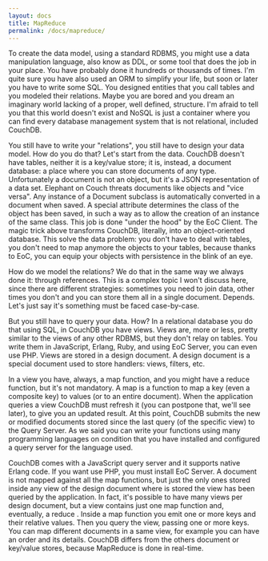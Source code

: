 ```yaml
---
layout: docs
title: MapReduce
permalink: /docs/mapreduce/
---
```


To create the data model, using a standard RDBMS, you might use a data manipulation language, also know as DDL, or some 
tool that does the job in your place. You have probably done it hundreds or thousands of times.
I'm quite sure you have also used an ORM to simplify your life, but soon or later you 
have to write some SQL. You designed entities that you call tables and you modeled their relations. Maybe you are bored 
and you dream an imaginary world lacking of a proper, well defined, structure. I'm afraid to tell you that this world 
doesn't exist and NoSQL is just a container where you can find every database management system that is not relational, 
included CouchDB.

You still have to write your "relations", you still have to design your data model. How do you do that?
Let's start from the data. CouchDB doesn't have tables, neither it is a key/value store; it is, instead, a document 
database: a place where you can store documents of any type. Unfortunately a document is not an object, but it's a JSON 
representation of a data set. Elephant on Couch threats documents like objects and "vice versa". Any instance of a 
Document subclass is automatically converted in a document when saved. A special attribute determines the class of the 
object has been saved, in such a way as to allow the creation of an instance of the same class. This job is done  "under 
the hood" by the EoC Client. The magic trick above transforms CouchDB, literally, into an object-oriented database.
This solve the data problem: you don't have to deal with tables, you don't need to map anymore the objects to your 
tables, because thanks to EoC, you can equip your objects with persistence in the blink of an eye.

How do we model the relations? We do that in the same way we always done it: through references. This is a complex topic 
I won't discuss here, since there are different strategies: sometimes you need to join data, other times you don't and 
you can store them all in a single document. Depends. Let's just say it's something must be faced case-by-case.

But you still have to query your data. How? In a relational database you do that using SQL, in CouchDB you have views.
Views are, more or less, pretty similar to the views of any other RDBMS, but they don't relay on tables. You write them 
in JavaScript, Erlang, Ruby, and using EoC Server, you can even use PHP. Views are stored in a design document. A design 
document is a special document used to store handlers: views, filters, etc.

In a view you have, always, a map function, and you might have a reduce function, but it's not mandatory. A map is a 
function to map a key (even a composite key) to values (or to an entire document). When the application queries a view 
CouchDB must refresh it (you can postpone that, we'll see later), to give you an updated result.
At this point, CouchDB submits the new or modified documents stored since the last query (of the specific view) to the 
Query Server. As we said you can write your functions using many programming languages on condition that you have 
installed and configured a query server for the language used.

CouchDB comes with a JavaScript query server and it supports native Erlang code. If you want use PHP, you must install
EoC Server.
A document is not mapped against all the map functions, but just the only ones stored inside any view of the design 
document where is stored the view has been queried by the application. In fact, it's possible to have many views per 
design document, but a view contains just one map function and, eventually, a reduce . Inside a map function you emit 
one or more keys and their relative values. Then you query the view, passing one or more keys. You can map different 
documents in a same view, for example you can have an order and its details.
CouchDB differs from the others document or key/value stores, because MapReduce is done in real-time. 

